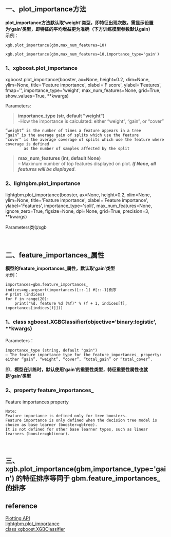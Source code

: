 ## 一、plot_importance方法
**plot_importance方法默认取‘weight’类型，即特征出现次数。需显示设置为‘gain’类型，即特征的平均增益更为准确（下方训练模型参数默认gain）**  
示例：   
```
xgb.plot_importance(gbm,max_num_features=10)

xgb.plot_importance(gbm,max_num_features=10,importance_type='gain')
```
### 1、xgboost.plot_importance
xgboost.plot_importance(booster, ax=None, height=0.2, xlim=None, ylim=None, title='Feature importance', xlabel='F score', ylabel='Features', fmap='', importance_type='weight', max_num_features=None, grid=True, show_values=True, **kwargs)

Parameters:
> **importance_type (str, default "weight")**  
–How the importance is calculated: either “weight”, “gain”, or “cover”
```
”weight” is the number of times a feature appears in a tree
”gain” is the average gain of splits which use the feature
”cover” is the average coverage of splits which use the feature where coverage is defined 
        as the number of samples affected by the split
```
> **max_num_features (int, default None)**  
– Maximum number of top features displayed on plot. ***If None, all features will be displayed***.

### 2、lightgbm.plot_importance
lightgbm.plot_importance(booster, ax=None, height=0.2, xlim=None, ylim=None, title='Feature importance', xlabel='Feature importance', ylabel='Features', importance_type='split', max_num_features=None, ignore_zero=True, figsize=None, dpi=None, grid=True, precision=3, **kwargs)

Parameters类似xgb

&nbsp;
## 二、feature_importances_属性
**模型的feature_importances_属性，默认取‘gain’类型**    
示例：  
```
importances=gbm.feature_importances_  
indices=np.argsort(importances)[::-1] #[::-1]倒序  
# print (indices)  
for f in range(20):  
    print("%d. feature %d (%f)" % (f + 1, indices[f], importances[indices[f]])) 
```
### 1、class xgboost.XGBClassifier(objective='binary:logistic', **kwargs)  
Parameters：
```
importance_type (string, default "gain") 
– The feature importance type for the feature_importances_ property: either “gain”, “weight”, “cover”, “total_gain” or “total_cover”.
```
即，**模型在训练时，默认使用‘gain’的重要性类型，特征重要性属性也就是‘gain’类型**
### 2、property feature_importances_
Feature importances property
```
Note:
Feature importance is defined only for tree boosters.
Feature importance is only defined when the decision tree model is chosen as base learner (booster=gbtree). 
It is not defined for other base learner types, such as linear learners (booster=gblinear).
```

&nbsp;
## 三、 xgb.plot_importance(gbm,importance_type='gain') 的特征排序等同于 gbm.feature_importances_  的排序
## reference
[Plotting API](https://xgboost.readthedocs.io/en/latest/python/python_api.html#module-xgboost.plotting)  
[lightgbm.plot_importance](https://lightgbm.readthedocs.io/en/latest/pythonapi/lightgbm.plot_importance.html#lightgbm.plot_importance)   
[class xgboost.XGBClassifier](https://xgboost.readthedocs.io/en/latest/python/python_api.html#module-xgboost.sklearn)
